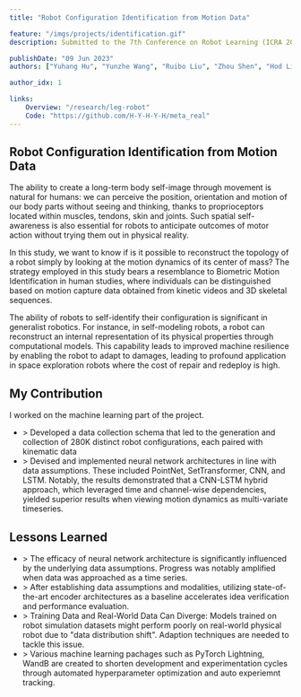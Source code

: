 ```yaml
---
title: "Robot Configuration Identification from Motion Data"

feature: "/imgs/projects/identification.gif"
description: Submitted to the 7th Conference on Robot Learning (ICRA 2024)

publishDate: "09 Jun 2023"
authors: ["Yuhang Hu", "Yunzhe Wang", "Ruibo Liu", "Zhou Shen", "Hod Lipson"]

author_idx: 1

links: 
    Overview: "/research/leg-robot"
    Code: "https://github.com/H-Y-H-Y-H/meta_real"
---
```


## Robot Configuration Identification from Motion Data

The ability to create a long-term body self-image through movement is natural for humans: we can perceive the position, orientation and motion of our body parts without seeing and thinking, thanks to proprioceptors located within muscles, tendons, skin and joints. Such spatial self-awareness is also essential for robots to anticipate outcomes of motor action without trying them out in physical reality. 

In this study, we want to know if is it possible to reconstruct the topology of a robot simply by looking at the motion dynamics of its center of mass? The strategy employed in this study bears a resemblance to Biometric Motion Identification in human studies, where individuals can be distinguished based on motion capture data obtained from kinetic videos and 3D skeletal sequences.

The ability of robots to self-identify their configuration is significant in generalist robotics. For instance, in self-modeling robots, a robot can reconstruct an internal representation of its physical properties through computational models. This capability leads to improved machine resilience by enabling the robot to adapt to damages, leading to profound application in space exploration robots where the cost of repair and redeploy is high.

## My Contribution

I worked on the machine learning part of the project. 

- \> Developed a data collection schema that led to the generation and collection of 280K distinct robot configurations, each paired with kinematic data
- \> Devised and implemented neural network architectures in line with data assumptions. These included PointNet, SetTransformer, CNN, and LSTM. Notably, the results demonstrated that a CNN-LSTM hybrid approach, which leveraged time and channel-wise dependencies, yielded superior results when viewing motion dynamics as multi-variate timeseries.

## Lessons Learned

- \> The efficacy of neural network architecture is significantly influenced by the underlying data assumptions. Progress was notably amplified when data was approached as a time series.
- \> After establishing data assumptions and modalities, utilizing state-of-the-art encoder architectures as a baseline accelerates idea verification and performance evaluation.
- \> Training Data and Real-World Data Can Diverge: Models trained on robot simulation datasets might perform poorly on real-world physical robot due to "data distribution shift". Adaption techniques are needed to tackle this issue.
- \> Various machine learning pachages such as PyTorch Lightning, WandB are created to shorten development and experimentation cycles through automated hyperparameter optimization and auto experiemnt tracking. 



